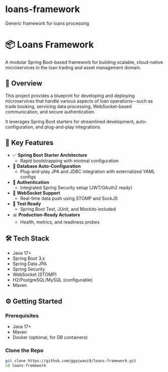 # loans-framework
Generic framework for loans processing
# 📦 Loans Framework

A modular Spring Boot-based framework for building scalable, cloud-native microservices in the loan trading and asset management domain.

## 🚀 Overview

This project provides a blueprint for developing and deploying microservices that handle various aspects of loan operations—such as trade booking, servicing data processing, WebSocket-based communication, and secure authentication.

It leverages Spring Boot starters for streamlined development, auto-configuration, and plug-and-play integrations.

## 🧱 Key Features

- ✅ **Spring Boot Starter Architecture**
  - Rapid bootstrapping with minimal configuration
- 💾 **Database Auto-Configuration**
  - Plug-and-play JPA and JDBC integration with externalized YAML configs
- 🔐 **Authentication**
  - Integrated Spring Security setup (JWT/OAuth2 ready)
- 📡 **WebSocket Support**
  - Real-time data push using STOMP and SockJS
- 🧪 **Test Ready**
  - Spring Boot Test, JUnit, and Mockito included
- 📊 **Production-Ready Actuators**
  - Health, metrics, and readiness probes

## 🛠️ Tech Stack

- Java 17+
- Spring Boot 3.x
- Spring Data JPA
- Spring Security
- WebSocket (STOMP)
- H2/PostgreSQL/MySQL (configurable)
- Maven

## ⚙️ Getting Started

### Prerequisites

- Java 17+
- Maven
- Docker (optional, for DB containers)

### Clone the Repo

```bash
git clone https://github.com/ggajwani9/loans-framework.git
cd loans-framework
